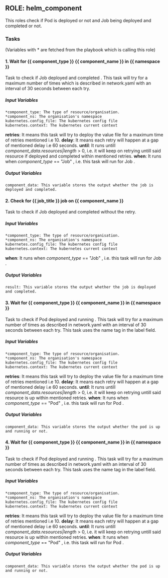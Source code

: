## ROLE: helm_component
This roles check if Pod is deployed or not and Job being deployed and completed or not.

### Tasks
(Variables with * are fetched from the playbook which is calling this role)
#### 1. Wait for {{ component_type }} {{ component_name }} in {{ namespace }}
Task to check if Job deployed and completed . This task will try for a maximum number of times which is described in network.yaml with an interval of 30 seconds between each try.
##### Input Variables

    *component_type: The type of resource/organisation.
    *component_ns: The organisation's namespace
    kubernetes.config_file: The kubernetes config file
    kubernetes.context: The kubernetes current context

**retries**:  It means this task will try to deploy the value file for a maximum time of retries mentioned i.e 10. 
**delay**:  It means each retry will happen at a gap of mentioned delay i.e 60 seconds.
**until**:  It runs untill *component_data.resources|length* > 0, i.e. it will keep on retrying untill said resource if deployed and completed within mentioned retries.
**when**:  It runs when *component_type* == "Job" , i.e. this task will run for Job .

##### Output Variables

    component_data: This variable stores the output whether the job is deployed and completed.

#### 2. Check for {{ job_title }} job on {{ component_name }}
Task to check if Job deployed and completed without the retry. 
##### Input Variables

    *component_type: The type of resource/organisation.
    *component_ns: The organisation's namespace
    kubernetes.config_file: The kubernetes config file
    kubernetes.context: The kubernetes current context

**when**:  It runs when *component_type* == "Job" , i.e. this task will run for Job .

##### Output Variables

    result: This variable stores the output whether the job is deployed and completed.

#### 3. Wait for {{ component_type }} {{ component_name }} in {{ namespace }}
Task to check if Pod deployed and running . This task will try for a maximum number of times as described in network.yaml with an interval of 30 seconds between each try. This task uses the name tag in the label field.
##### Input Variables

    *component_type: The type of resource/organisation.
    *component_ns: The organisation's namespace
    kubernetes.config_file: The kubernetes config file
    kubernetes.context: The kubernetes current context

**retries**:  It means this task will try to deploy the value file for a maximum time of retries mentioned i.e 10. 
**delay**:  It means each retry will happen at a gap of mentioned delay i.e 60 seconds.
**until**:  It runs untill *component_data.resources|length* > 0, i.e. it will keep on retrying untill said resource is up within mentioned retries.
**when**:  It runs when *component_type* == "Pod" , i.e. this task will run for Pod .

##### Output Variables

    component_data: This variable stores the output whether the pod is up and running or not.

#### 4. Wait for {{ component_type }} {{ component_name }} in {{ namespace }}
Task to check if Pod deployed and running . This task will try for a maximum number of times as described in network.yaml with an interval of 30 seconds between each try. This task uses the name tag in the label field.
##### Input Variables

    *component_type: The type of resource/organisation.
    *component_ns: The organisation's namespace
    kubernetes.config_file: The kubernetes config file
    kubernetes.context: The kubernetes current context

**retries**:  It means this task will try to deploy the value file for a maximum time of retries mentioned i.e 10. 
**delay**:  It means each retry will happen at a gap of mentioned delay i.e 60 seconds.
**until**:  It runs untill *component_data.resources|length* > 0, i.e. it will keep on retrying untill said resource is up within mentioned retries.
**when**:  It runs when *component_type* == "Pod" , i.e. this task will run for Pod .

##### Output Variables

    component_data: This variable stores the output whether the pod is up and running or not.